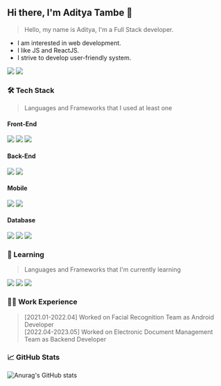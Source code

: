 ## Hi there, I'm Aditya Tambe 👋

> Hello, my name is Aditya, I'm a Full Stack  developer.
- I am interested in web development.
- I like JS and ReactJS.
- I strive to develop user-friendly system.

<a href="https://www.linkedin.com/in/beomgu-jeon/" target="_blank"><img src="https://img.shields.io/badge/linkedin-0A66C2?style=for-the-badge&logo=linkedin&logoColor=FFFFFF"/></a>
<a href="https://www.instagram.com/wjsqjarn/" target="_blank"><img src="https://img.shields.io/badge/instagram-E4405F?style=for-the-badge&logo=instagram&logoColor=FFFFFF"/></a>



### 🛠️ Tech Stack
> Languages and Frameworks that I used at least one
#### Front-End
<img src="https://img.shields.io/badge/HTML5-E34F26?style=for-the-badge&logo=html5&logoColor=FFFFFF"/> <img src="https://img.shields.io/badge/CSS3-1572B6?style=for-the-badge&logo=css3&logoColor=FFFFFF"/> <img src="https://img.shields.io/badge/JavaScript-F7DF1E?style=for-the-badge&logo=javascript&logoColor=000000"/>  

#### Back-End
<img src="https://img.shields.io/badge/Java-000000?style=for-the-badge&logo=openjdk&logoColor=FFFFFF"/> <img src="https://img.shields.io/badge/Spring%20Boot-6DB33F?style=for-the-badge&logo=springboot&logoColor=FFFFFF"/>

#### Mobile
<img src="https://img.shields.io/badge/Java-000000?style=for-the-badge&logo=openjdk&logoColor=FFFFFF"/> <img src="https://img.shields.io/badge/Android%20Studio-3DDC84?style=for-the-badge&logo=androidstudio&logoColor=FFFFFF"/>

#### Database
<img src="https://img.shields.io/badge/Oracle-F80000?style=for-the-badge&logo=oracle&logoColor=FFFFFF"/> <img src="https://img.shields.io/badge/PostgreSQL-4169E1?style=for-the-badge&logo=postgresql&logoColor=FFFFFF"/> <img src="https://img.shields.io/badge/MySQL-4479A1?style=for-the-badge&logo=mysql&logoColor=FFFFFF"/> 


### 🌱 Learning
> Languages and Frameworks that I'm currently learning

<img src="https://img.shields.io/badge/C-A8B9CC?style=for-the-badge&logo=c&logoColor=FFFFFF"/> <img src="https://img.shields.io/badge/C++-00599C?style=for-the-badge&logo=cplusplus&logoColor=FFFFFF"/> <img src="https://img.shields.io/badge/NodeJS-5FA04E?style=for-the-badge&logo=nodedotjs&logoColor=FFFFFF"/>


### 🧑‍💻 Work Experience
> [2021.01-2022.04] Worked on Facial Recognition Team as Android Developer  
> [2022.04-2023.05] Worked on Electronic Document Management Team as Backend Developer

### 📈 GitHub Stats  
![Anurag's GitHub stats](https://github-readme-stats.vercel.app/api?username=JeonBeomGu-S&show_icons=true&theme=dark)  

<!--
**JeonBeomGu-S/JeonBeomGu-S** is a ✨ _special_ ✨ repository because its `README.md` (this file) appears on your GitHub profile.

Here are some ideas to get you started:

- Typing SVG
- [![Typing SVG](https://readme-typing-svg.demolab.com/?lines=First+line+of+text;Second+line+of+text)](https://git.io/typing-svg)

- 🔭 I’m currently working on ...
- 🌱 I’m currently learning ...
- 👯 I’m looking to collaborate on ...
- 🤔 I’m looking for help with ...
- 💬 Ask me about ...
- 📫 How to reach me: ...
- 😄 Pronouns: ...
- ⚡ Fun fact: ...
-->
